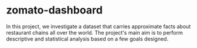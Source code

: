 # zomato-dashboard
In this project, we investigate a dataset that carries approximate facts about restaurant chains all over the world. The project's main aim is to perform descriptive and statistical analysis based on a few goals designed.
